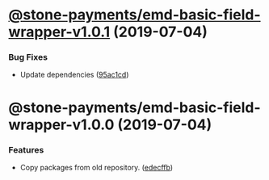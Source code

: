 # [@stone-payments/emd-basic-field-wrapper-v1.0.1](https://github.com/stone-payments/emerald-web-framework/compare/@stone-payments/emd-basic-field-wrapper-v1.0.0...@stone-payments/emd-basic-field-wrapper-v1.0.1) (2019-07-04)


### Bug Fixes

* Update dependencies ([95ac1cd](https://github.com/stone-payments/emerald-web-framework/commit/95ac1cd))

# @stone-payments/emd-basic-field-wrapper-v1.0.0 (2019-07-04)


### Features

* Copy packages from old repository. ([edecffb](https://github.com/stone-payments/emerald-web-framework/commit/edecffb))
